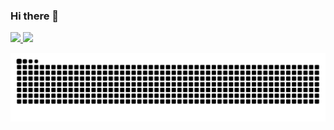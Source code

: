 ### Hi there 👋

<div>
  <a href="https://github.com/dilermandoqueiroz">
  <img height="180em" src="https://github-readme-stats.vercel.app/api?username=dilermandoqueiroz&show_icons=true&theme=dracula&include_all_commits=true&count_private=true"/>
  <img height="180em" src="https://github-readme-stats.vercel.app/api/top-langs/?username=dilermandoqueiroz&layout=compact&langs_count=7&theme=dracula"/>
</div>

![Snake animation](https://github.com/dilermandoqueiroz/dilermandoqueiroz/blob/output/github-contribution-grid-snake.svg)
